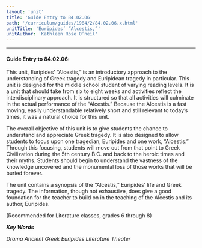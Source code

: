 ```yaml
---
layout: 'unit'
title: 'Guide Entry to 84.02.06'
path: '/curriculum/guides/1984/2/84.02.06.x.html'
unitTitle: 'Euripides’ “Alcestis,”'
unitAuthor: 'Kathleen Rose O’neil'
---
```


<body>
<hr/>
 <h4>
  Guide Entry to 84.02.06:
 </h4>
 This unit, Euripides’ “Alcestis,” is an introductory approach to the understanding of Greek tragedy and Euripidean tragedy in particular. This unit is designed for the middle school student of varying reading levels.  It is a unit that should take from six to eight weeks and activities reflect the interdisciplinary approach.  It is structured so that all activities will culminate in the actual performance of the “Alcestis.”  Because the Alcestis is a fast moving, easily understandable relatively short and still relevant to today’s times, it was a natural choice for this unit.
 <p>
  The overall objective of this unit is to give students the chance to understand and appreciate Greek tragedy.  It is also designed to allow students to focus upon one tragedian, Euripides and one work, “Alcestis.”  Through this focusing, students will move out from that point to Greek Civilization during the 5th century B.C.  and back to the heroic times and their myths.  Students should begin to understand the vastness of the knowledge uncovered and the monumental loss of those works that will be buried forever.
 </p>
 <p>
  The unit contains a synopsis of the “Alcestis,” Euripides’ life and Greek tragedy.  The information, though not exhaustive, does give a good foundation for the teacher to build on in the teaching of the Alcestis and its author, Euripides.
 </p>
 <p>
  (Recommended for Literature classes, grades 6 through 8)
 </p>
<p>
  <b>
   <i>
    Key Words
   </i>
  </b>
  <br/>
 </p>
 <p>
  <i>
   Drama Ancient Greek Euripides Literature Theater
  </i>
 </p>

</body>
